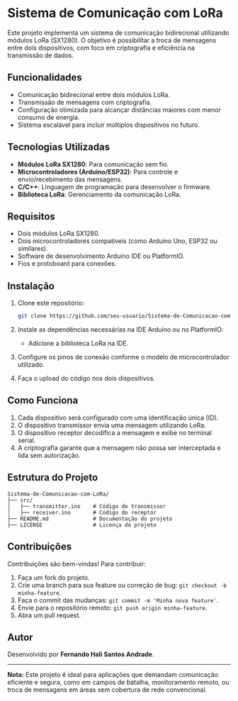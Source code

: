 # Sistema de Comunicação com LoRa

Este projeto implementa um sistema de comunicação bidirecional utilizando módulos LoRa (SX1280). O objetivo é possibilitar a troca de mensagens entre dois dispositivos, com foco em criptografia e eficiência na transmissão de dados.

## Funcionalidades

- Comunicação bidirecional entre dois módulos LoRa.
- Transmissão de mensagens com criptografia.
- Configuração otimizada para alcançar distâncias maiores com menor consumo de energia.
- Sistema escalável para incluir múltiplos dispositivos no futuro.

## Tecnologias Utilizadas

- **Módulos LoRa SX1280**: Para comunicação sem fio.
- **Microcontroladores (Arduino/ESP32)**: Para controle e envio/recebimento das mensagens.
- **C/C++**: Linguagem de programação para desenvolver o firmware.
- **Biblioteca LoRa**: Gerenciamento da comunicação LoRa.

## Requisitos

- Dois módulos LoRa SX1280.
- Dois microcontroladores compatíveis (como Arduino Uno, ESP32 ou similares).
- Software de desenvolvimento Arduino IDE ou PlatformIO.
- Fios e protoboard para conexões.

## Instalação

1. Clone este repositório:
   ```bash
   git clone https://github.com/seu-usuario/Sistema-de-Comunicacao-com-LoRa.git
   ```

2. Instale as dependências necessárias na IDE Arduino ou no PlatformIO:
   - Adicione a biblioteca LoRa na IDE.

3. Configure os pinos de conexão conforme o modelo de microcontrolador utilizado.

4. Faça o upload do código nos dois dispositivos.

## Como Funciona

1. Cada dispositivo será configurado com uma identificação única (ID).
2. O dispositivo transmissor envia uma mensagem utilizando LoRa.
3. O dispositivo receptor decodifica a mensagem e exibe no terminal serial.
4. A criptografia garante que a mensagem não possa ser interceptada e lida sem autorização.

## Estrutura do Projeto

```plaintext
Sistema-de-Comunicacao-com-LoRa/
├── src/
│   ├── transmitter.ino    # Código do transmissor
│   ├── receiver.ino       # Código do receptor
├── README.md              # Documentação do projeto
├── LICENSE                # Licença do projeto
```

## Contribuições

Contribuições são bem-vindas! Para contribuir:
1. Faça um fork do projeto.
2. Crie uma branch para sua feature ou correção de bug: `git checkout -b minha-feature`.
3. Faça o commit das mudanças: `git commit -m 'Minha nova feature'`.
4. Envie para o repositório remoto: `git push origin minha-feature`.
5. Abra um pull request.

## Autor

Desenvolvido por **Fernando Hali Santos Andrade**.

---

**Nota:** Este projeto é ideal para aplicações que demandam comunicação eficiente e segura, como em campos de batalha, monitoramento remoto, ou troca de mensagens em áreas sem cobertura de rede convencional.
